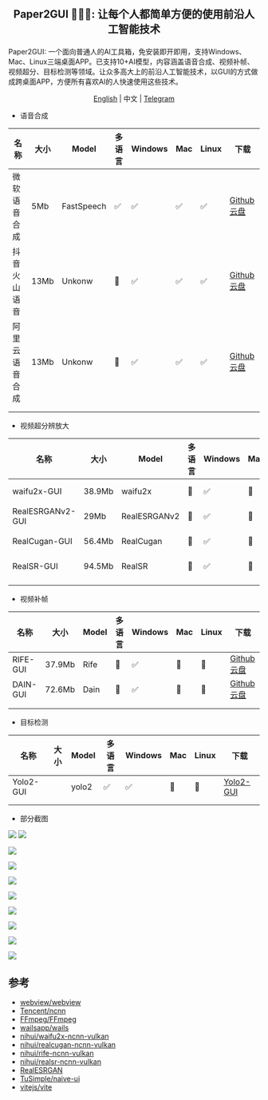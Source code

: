 ##  <p align="center"> Paper2GUI 🚀🚀🌟: 让每个人都简单方便的使用前沿人工智能技术 </p>

Paper2GUI: 一个面向普通人的AI工具箱，免安装即开即用，支持Windows、Mac、Linux三端桌面APP。已支持10+AI模型，内容涵盖语音合成、视频补帧、视频超分、目标检测等领域。让众多高大上的前沿人工智能技术，以GUI的方式做成跨桌面APP，方便所有喜欢AI的人快速使用这些技术。

<p align="center"><a href="README_en.md">English</a> | 中文 | <a href="https://t.me/baiyueblog">Telegram</a></p>

- 语音合成

| 名称           | 大小 | Model      | 多语言 | Windows | Mac | Linux | 下载                                                                                                                        |
| -------------- | ---- | ---------- | ------ | ------- | --- | ----- | --------------------------------------------------------------------------------------------------------------------------- |
| 微软语音合成   | 5Mb  | FastSpeech | ✅      | ✅       | ✅   | ✅     | [Github](https://github.com/Baiyuetribe/paper2gui/releases/tag/Published) [云盘](https://www.aliyundrive.com/s/2b4hyudGkni) |
| 抖音火山语音   | 13Mb | Unkonw     | 🔲      | ✅       | ✅   | ✅     | [Github](https://github.com/Baiyuetribe/paper2gui/releases/tag/Published) [云盘](https://www.aliyundrive.com/s/2b4hyudGkni) |
| 阿里云语音合成 | 13Mb | Unkonw     | 🔲      | ✅       | ✅   | ✅     | [Github](https://github.com/Baiyuetribe/paper2gui/releases/tag/Published) [云盘](https://www.aliyundrive.com/s/2b4hyudGkni) |
|                |      |            |        |         |     |       |                                                                                                                             |
|                |      |            |        |         |     |       |                                                                                                                             |  |

- 视频超分辨放大
  
| 名称             | 大小   | Model        | 多语言 | Windows | Mac | Linux | 下载                                                                                                                        |
| ---------------- | ------ | ------------ | ------ | ------- | --- | ----- | --------------------------------------------------------------------------------------------------------------------------- |
| waifu2x-GUI      | 38.9Mb | waifu2x      | 🔲      | ✅       | 🔲   | 🔲     | [Github](https://github.com/Baiyuetribe/paper2gui/releases/tag/Published) [云盘](https://www.aliyundrive.com/s/2b4hyudGkni) |
| RealESRGANv2-GUI | 29Mb   | RealESRGANv2 | 🔲      | ✅       | 🔲   | 🔲     | [Github](https://github.com/Baiyuetribe/paper2gui/releases/tag/Published) [云盘](https://www.aliyundrive.com/s/2b4hyudGkni) |
| RealCugan-GUI    | 56.4Mb | RealCugan    | 🔲      | ✅       | 🔲   | 🔲     | [Github](https://github.com/Baiyuetribe/paper2gui/releases/tag/Published) [云盘](https://www.aliyundrive.com/s/2b4hyudGkni) |
| RealSR-GUI       | 94.5Mb | RealSR       | 🔲      | ✅       | 🔲   | 🔲     | [Github](https://github.com/Baiyuetribe/paper2gui/releases/tag/Published) [云盘](https://www.aliyundrive.com/s/2b4hyudGkni) |
|                  |        |              |        |         |     |       |                                                                                                                             |
|                  |        |              |        |         |     |       |


- 视频补帧
  
| 名称     | 大小   | Model | 多语言 | Windows | Mac | Linux | 下载                                                                                                                        |
| -------- | ------ | ----- | ------ | ------- | --- | ----- | --------------------------------------------------------------------------------------------------------------------------- |
| RIFE-GUI | 37.9Mb | Rife  | 🔲      | ✅       | 🔲   | 🔲     | [Github](https://github.com/Baiyuetribe/paper2gui/releases/tag/Published) [云盘](https://www.aliyundrive.com/s/2b4hyudGkni) |
| DAIN-GUI | 72.6Mb | Dain  | 🔲      | ✅       | 🔲   | 🔲     | [Github](https://github.com/Baiyuetribe/paper2gui/releases/tag/Published) [云盘](https://www.aliyundrive.com/s/2b4hyudGkni) |
|          |        |       |        |         |     |       |                                                                                                                             |
|          |        |       |        |         |     |       |                                                                                                                             |


- 目标检测

| 名称      | 大小 | Model | 多语言 | Windows | Mac | Linux | 下载                                                  |
| --------- | ---- | ----- | ------ | ------- | --- | ----- | ----------------------------------------------------- |
| Yolo2-GUI |      | yolo2 | ✅      | ✅       | 🔲   | 🔲     | [Yolo2-GUI](https://github.com/Baiyuetribe/paper2gui) |
|           |      |       |        |         |     |       |                                                       |
|           |      |       |        |         |     |       |                                                       |  |



- 部分截图

![](docs/images/huoshan_tts.png)
![](docs/images/microsoft_tts.gif)

![](docs/images/rife-gui.gif)

![](docs/images/dain-gui.png)

![](docs/images/waifu2x-gui.png)

![](docs/images/RealESRGANv2-GUI.png)

![](docs/images/realcugan-gui.png)

![](docs/images/realsr-gui.png)

![](docs/images/aliyun-tts.png)

![](docs/images/yalo2screen.gif)

## 参考

- [webview/webview](https://github.com/webview/webview)
- [Tencent/ncnn](https://github.com/Tencent/ncnn)
- [FFmpeg/FFmpeg](https://github.com/FFmpeg/FFmpeg)
- [wailsapp/wails](https://github.com/wailsapp/wails)
- [nihui/waifu2x-ncnn-vulkan](https://github.com/nihui/waifu2x-ncnn-vulkan)
- [nihui/realcugan-ncnn-vulkan](https://github.com/nihui/realcugan-ncnn-vulkan)
- [nihui/rife-ncnn-vulkan](https://github.com/nihui/rife-ncnn-vulkan)
- [nihui/realsr-ncnn-vulkan](https://github.com/nihui/realsr-ncnn-vulkan)
- [RealESRGAN](https://github.com/xinntao/Real-ESRGAN/)
- [TuSimple/naive-ui](https://github.com/TuSimple/naive-ui)
- [vitejs/vite](https://github.com/vitejs/vite)